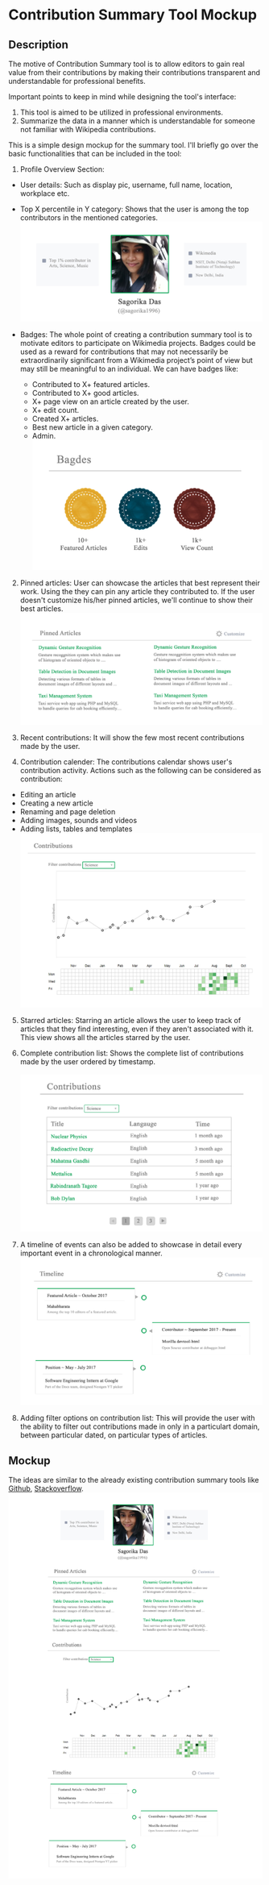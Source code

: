 # Contribution Summary Tool Mockup

## Description
The motive of Contribution Summary tool is to allow editors to gain real value from their contributions by making their contributions transparent and understandable for professional benefits.

Important points to keep in mind while designing the tool's interface:
1. This tool is aimed to be utilized in professional environments.
2. Summarize the data in a manner which is understandable for someone not familiar with Wikipedia contributions.

This is a simple design mockup for the summary tool. I'll briefly go over the basic functionalities that can be included in the tool:
1. Profile Overview Section:
- User details: Such as display pic, username, full name, location, workplace etc.
- Top X percentile in Y category: Shows that the user is among the top contributors in the mentioned categories.
![Alt text](https://github.com/sagorika1996/outreachy-mockup/blob/master/img/profile.jpg)

- Badges: The whole point of creating a contribution summary tool is to motivate editors to participate on 
  Wikimedia projects. Badges could be used as a reward for contributions that may not necessarily be extraordinarily 
  significant from a Wikimedia project’s point of view but may still be meaningful to an individual. We can have badges like:
  - Contributed to X+ featured articles.
  - Contributed to X+ good articles.
  - X+ page view on an article created by the user.
  - X+ edit count.
  - Created X+ articles.
  - Best new article in a given category.
  - Admin.     
![Alt text](https://github.com/sagorika1996/outreachy-mockup/blob/master/img/badge.jpg)

2. Pinned articles: User can showcase the articles that best represent their work. Using the they can pin any article they 
  contributed to. If the user doesn't customize his/her pinned articles, we'll continue to show their best articles. 
![Alt text](https://github.com/sagorika1996/outreachy-mockup/blob/master/img/pinned.jpg)

3. Recent contributions: It will show the few most recent contributions made by the user.

4. Contribution calender: The contributions calendar shows user's contribution activity. Actions such as the following can be considered as contribution:
- Editing an article
- Creating a new article
- Renaming and page deletion
- Adding images, sounds and videos
- Adding lists, tables and templates
![Alt text](https://github.com/sagorika1996/outreachy-mockup/blob/master/img/graph.jpg)

5. Starred articles: Starring an article allows the user to keep track of articles that they find interesting, even if they 
aren't associated with it. This view shows all the articles starred by the user.

6. Complete contribution list: Shows the complete list of contributions made by the user ordered by timestamp.
<br><br>
![Alt text](https://github.com/sagorika1996/outreachy-mockup/blob/master/img/complete.jpg)

7. A timeline of events can also be added to showcase in detail every important event in a chronological manner.
![Alt text](https://github.com/sagorika1996/outreachy-mockup/blob/master/img/timeline.jpg)

8. Adding filter options on contribution list: This will provide the user with the ability to filter out contributions made in only in a particulart domain, between particular dated, on particular types of articles.

## Mockup
The ideas are similar to the already existing contribution summary tools like [Github](https://github.com/), [Stackoverflow](https://stackoverflow.com/).
![Alt text](https://github.com/sagorika1996/outreachy-mockup/blob/master/img/overview.jpg)
